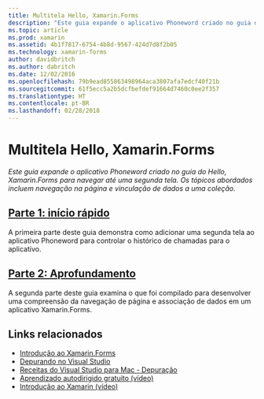 ```yaml
---
title: Multitela Hello, Xamarin.Forms
description: "Este guia expande o aplicativo Phoneword criado no guia do Hello, Xamarin.Forms para navegar até uma segunda tela. Os tópicos abordados incluem navegação na página e vinculação de dados a uma coleção."
ms.topic: article
ms.prod: xamarin
ms.assetid: 4b1f7817-6754-4b8d-9567-424d7d8f2b05
ms.technology: xamarin-forms
author: davidbritch
ms.author: dabritch
ms.date: 12/02/2016
ms.openlocfilehash: 79b9ead855863498964aca3807afa7edcf40f21b
ms.sourcegitcommit: 61f5ecc5a2b5dcfbefdef91664d7460c0ee2f357
ms.translationtype: HT
ms.contentlocale: pt-BR
ms.lasthandoff: 02/28/2018
---
```

# <a name="hello-xamarinforms-multiscreen"></a>Multitela Hello, Xamarin.Forms

_Este guia expande o aplicativo Phoneword criado no guia do Hello, Xamarin.Forms para navegar até uma segunda tela. Os tópicos abordados incluem navegação na página e vinculação de dados a uma coleção._

## <a name="part-1-quickstartxamarin-formsget-startedhello-xamarin-forms-multiscreenquickstartmd"></a>[Parte 1: início rápido](~/xamarin-forms/get-started/hello-xamarin-forms-multiscreen/quickstart.md)

A primeira parte deste guia demonstra como adicionar uma segunda tela ao aplicativo Phoneword para controlar o histórico de chamadas para o aplicativo.

## <a name="part-2-deep-divexamarin-formsget-startedhello-xamarin-forms-multiscreendeepdivemd"></a>[Parte 2: Aprofundamento](~/xamarin-forms/get-started/hello-xamarin-forms-multiscreen/deepdive.md)

A segunda parte deste guia examina o que foi compilado para desenvolver uma compreensão da navegação de página e associação de dados em um aplicativo Xamarin.Forms.


## <a name="related-links"></a>Links relacionados

- [Introdução ao Xamarin.Forms](~/xamarin-forms/get-started/introduction-to-xamarin-forms.md)
- [Depurando no Visual Studio](http://msdn.microsoft.com/library/k0k771bt%28v=vs.90%29.aspx)
- [Receitas do Visual Studio para Mac - Depuração](https://developer.xamarin.com/recipes/cross-platform/ide/debugging/)
- [Aprendizado autodirigido gratuito (vídeo)](https://university.xamarin.com/self-guided)
- [Introdução ao Xamarin (vídeo)](https://developer.xamarin.com/videos/)
